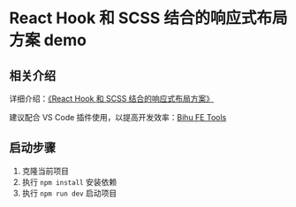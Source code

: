 # React Hook 和 SCSS 结合的响应式布局方案 demo

## 相关介绍

详细介绍：[《React Hook 和 SCSS 结合的响应式布局方案》](https://juejin.cn/spost/7250073877724233784)

建议配合 VS Code 插件使用，以提高开发效率：[Bihu FE Tools](https://marketplace.visualstudio.com/items?itemName=bihu.bihu-code-snippets)

## 启动步骤

1. 克隆当前项目
2. 执行 `npm install` 安装依赖
3. 执行 `npm run dev` 启动项目
